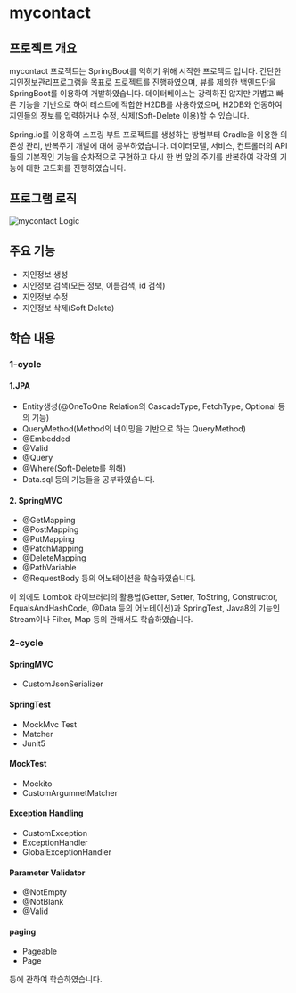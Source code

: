 # mycontact

## 프로젝트 개요
mycontact 프로젝트는 SpringBoot를 익히기 위해 시작한 프로젝트 입니다.
간단한 지인정보관리프로그램을 목표로 프로젝트를 진행하였으며, 뷰를 제외한 백엔드단을 SpringBoot를 이용하여 개발하였습니다.
데이터베이스는 강력하진 않지만 가볍고 빠른 기능을 기반으로 하여 테스트에 적합한 H2DB를 사용하였으며, H2DB와 연동하여 지인들의 정보를
입력하거나 수정, 삭제(Soft-Delete 이용)할 수 있습니다.

Spring.io를 이용하여 스프링 부트 프로젝트를 생성하는 방법부터 Gradle을 이용한 의존성 관리, 반복주기 개발에 대해 공부하였습니다.
데이터모델, 서비스, 컨트롤러의 API들의 기본적인 기능을 순차적으로 구현하고 다시 한 번 앞의 주기를 반복하여 각각의 기능에 대한 고도화를
진행하였습니다.

## 프로그램 로직
![mycontact Logic](https://user-images.githubusercontent.com/51356655/84643227-830e4000-af38-11ea-996b-9a4559c6be57.jpeg)

## 주요 기능
- 지인정보 생성
- 지인정보 검색(모든 정보, 이름검색, id 검색)
- 지인정보 수정
- 지인정보 삭제(Soft Delete)


## 학습 내용

### 1-cycle

#### 1.JPA
- Entity생성(@OneToOne Relation의 CascadeType, FetchType, Optional 등의 기능) 
- QueryMethod(Method의 네이밍을 기반으로 하는 QueryMethod)
- @Embedded
- @Valid
- @Query
- @Where(Soft-Delete를 위해)
- Data.sql 등의 기능들을 공부하였습니다.

#### 2. SpringMVC
- @GetMapping
- @PostMapping
- @PutMapping
- @PatchMapping
- @DeleteMapping
- @PathVariable
- @RequestBody
등의 어노테이션을 학습하였습니다.

이 외에도 Lombok 라이브러리의 활용법(Getter, Setter, ToString, Constructor, EqualsAndHashCode, @Data 등의 어노테이션)과
SpringTest, Java8의 기능인 Stream이나 Filter, Map 등의 관해서도 학습하였습니다.


### 2-cycle

#### SpringMVC
- CustomJsonSerializer

#### SpringTest
- MockMvc Test
- Matcher
- Junit5

#### MockTest
- Mockito
- CustomArgumnetMatcher

#### Exception Handling
- CustomException
- ExceptionHandler
- GlobalExceptionHandler

#### Parameter Validator
- @NotEmpty
- @NotBlank
- @Valid

#### paging
- Pageable
- Page<T>

등에 관하여 학습하였습니다.
